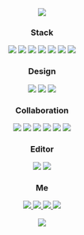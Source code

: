 <div align=center>

  <img src="https://capsule-render.vercel.app/api?type=soft&color=auto&height=150&section=header&text=Seungjeon%20Baik&fontSize=45&fontColor=ffffff&desc=Junior%20FrontEnd%20Developer&descSize=25&descAlignY=80&animation=twinkling"/>


  <h3> Stack </h3>
  <img src="https://img.shields.io/badge/HTML5-E34F26?style=flat-square&logo=html5&logoColor=white"/></a>
  <img src="https://img.shields.io/badge/CSS3-1572B6?style=flat-square&logo=css3&logoColor=white"/></a>
  <img src="https://img.shields.io/badge/JavaScript-F7DF1E?style=flat-square&logo=javascript&logoColor=white"/></a>
  <img src="https://img.shields.io/badge/jQuery-0769AD?style=flat-square&logo=jQuery&logoColor=white"/></a>
  <img src="https://img.shields.io/badge/Ajax-0769AD?style=flat-square&logo=jQuery&logoColor=white"/></a>
  <img src="https://img.shields.io/badge/Bootstrap-7952B3?style=flat-square&logo=bootstrap&logoColor=white"/></a>
  <img src="https://img.shields.io/badge/React-61DAFB?style=flat-square&logo=react&logoColor=white"/></a>

  <h3> Design </h3>
  <img src="https://img.shields.io/badge/Photoshop-31A8FF?style=flat-square&logo=adobephotoshop&logoColor=white"/></a>
  <img src="https://img.shields.io/badge/Illustrator-FF9A00?style=flat-square&logo=adobeillustrator&logoColor=white"/></a>
  <img src="https://img.shields.io/badge/Figma-F24E1E?style=flat-square&logo=figma&logoColor=white"/></a>

  <h3> Collaboration </h3>
  <img src="https://img.shields.io/badge/Git-F05032?style=flat-square&logo=git&logoColor=white"/></a>
  <img src="https://img.shields.io/badge/Github-181717?style=flat-square&logo=github&logoColor=white"/></a>
  <img src="https://img.shields.io/badge/GitLab-FCA121?style=flat-square&logo=gitlab&logoColor=white"/></a>
  <img src="https://img.shields.io/badge/Trello-0052CC?style=flat-square&logo=trello&logoColor=white"/></a>
  <img src="https://img.shields.io/badge/Notion-000000?style=flat-square&logo=notion&logoColor=white"/></a>
  <img src="https://img.shields.io/badge/Slack-4A154B?style=flat-square&logo=slack&logoColor=white"/></a>

  <h3> Editor </h3>
  <img src="https://img.shields.io/badge/VSCode-007ACC?style=flat-square&logo=visualstudiocode&logoColor=white"/></a>
  <img src="https://img.shields.io/badge/Eclipse-2C2255?style=flat-square&logo=eclipse&logoColor=white"/></a>

  <h3> Me </h3>

  <a href="https://baby-coder.tistory.com">
    <img src="https://img.shields.io/badge/Blog-4285F4?style=flat-square&logo=google&logoColor=white&link=https://baby-coder.tistory.com/"/>
  </a>
  <a href="https://mail.naver.com/write">
    <img src="https://img.shields.io/badge/Email-03C75A?style=flat-square&logo=naver&logoColor=white&link=https://mail.naver.com/write"/>
  </a>
  <a href="https://www.instagram.com/tmdwjs">
    <img src="https://img.shields.io/badge/Instagram-E4405F?style=flat-square&logo=instagram&logoColor=white&link=https://www.instagram.com/tmdwjs/">
  </a>
  <a href="https://www.notion.so/6a9bca09009b467385862855c4ee44f4">
    <img src="https://img.shields.io/badge/PortFolio-000000?style=flat-square&logo=notion&logoColor=white"/></a>
  </a>
  <br><br>

  <a href="https://hits.seeyoufarm.com">
    <img src="https://hits.seeyoufarm.com/api/count/incr/badge.svg?url=https%3A%2F%2Fgithub.com%2FBaikSeungJeon&count_bg=%2379C83D&title_bg=%23555555&icon=&icon_color=%23E7E7E7&title=hits&edge_flat=false"/>
  </a>

</div>
